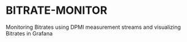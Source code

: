 # BITRATE-MONITOR
Monitoring Bitrates using DPMI measurement streams and visualizing Bitrates in Grafana

